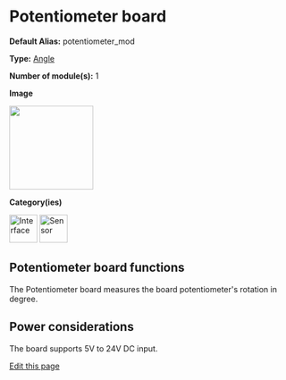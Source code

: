 # Potentiometer board
<div class="cust_sheet" markdown="1">
<p class="cust_sheet-title" markdown="1"><strong>Default Alias:</strong> potentiometer_mod</p>
<p class="cust_sheet-title" markdown="1"><strong>Type:</strong> <a href="/_pages/high/modules_list/angle.md">Angle</a></p>
<p class="cust_sheet-title" markdown="1"><strong>Number of module(s):</strong> 1</p>
<p class="cust_sheet-title" markdown="1"><strong>Image</strong></p>
<p class="cust_indent" markdown="1"><img height="150" src="{{img_path}}/potentiometer-module.png"></p>
<p class="cust_sheet-title" markdown="1"><strong>Category(ies)</strong></p>
<p class="cust_indent" markdown="1">
<img height="50" src="{{img_path}}/sticker-interface.png" title="Interface">
<img height="50" src="{{img_path}}/sticker-sensor.png" title="Sensor">
</p>
</div>

## Potentiometer board functions
The Potentiometer board measures the board potentiometer's rotation in degree.

## Power considerations
The board supports 5V to 24V DC input.

<div class="cust_edit_page"><a href="https://{{gh_path}}{{boards_path}}/potentiometer.md">Edit this page</a></div>

